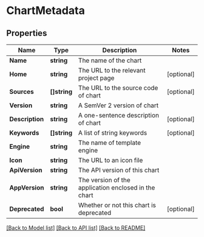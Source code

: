 # ChartMetadata

## Properties

Name | Type | Description | Notes
------------ | ------------- | ------------- | -------------
**Name** | **string** | The name of the chart | 
**Home** | **string** | The URL to the relevant project page | [optional] 
**Sources** | **[]string** | The URL to the source code of chart | [optional] 
**Version** | **string** | A SemVer 2 version of chart | 
**Description** | **string** | A one-sentence description of chart | [optional] 
**Keywords** | **[]string** | A list of string keywords | [optional] 
**Engine** | **string** | The name of template engine | 
**Icon** | **string** | The URL to an icon file | 
**ApiVersion** | **string** | The API version of this chart | 
**AppVersion** | **string** | The version of the application enclosed in the chart | 
**Deprecated** | **bool** | Whether or not this chart is deprecated | [optional] 

[[Back to Model list]](../README.md#documentation-for-models) [[Back to API list]](../README.md#documentation-for-api-endpoints) [[Back to README]](../README.md)


